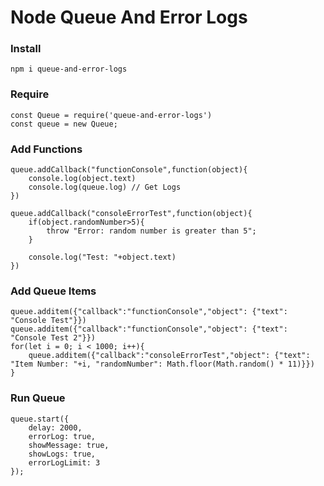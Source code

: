 # Node Queue And Error Logs

### Install

```
npm i queue-and-error-logs
```

### Require

```
const Queue = require('queue-and-error-logs')
const queue = new Queue;
```

### Add Functions

```
queue.addCallback("functionConsole",function(object){
    console.log(object.text)
    console.log(queue.log) // Get Logs
})

queue.addCallback("consoleErrorTest",function(object){
    if(object.randomNumber>5){
        throw "Error: random number is greater than 5";
    }
    
    console.log("Test: "+object.text)
})
```

###  Add Queue Items

```
queue.additem({"callback":"functionConsole","object": {"text": "Console Test"}})
queue.additem({"callback":"functionConsole","object": {"text": "Console Test 2"}})
for(let i = 0; i < 1000; i++){
    queue.additem({"callback":"consoleErrorTest","object": {"text": "Item Number: "+i, "randomNumber": Math.floor(Math.random() * 11)}})
}
```


###  Run Queue

```
queue.start({
    delay: 2000,
    errorLog: true,
    showMessage: true,
    showLogs: true,
    errorLogLimit: 3
});
```
